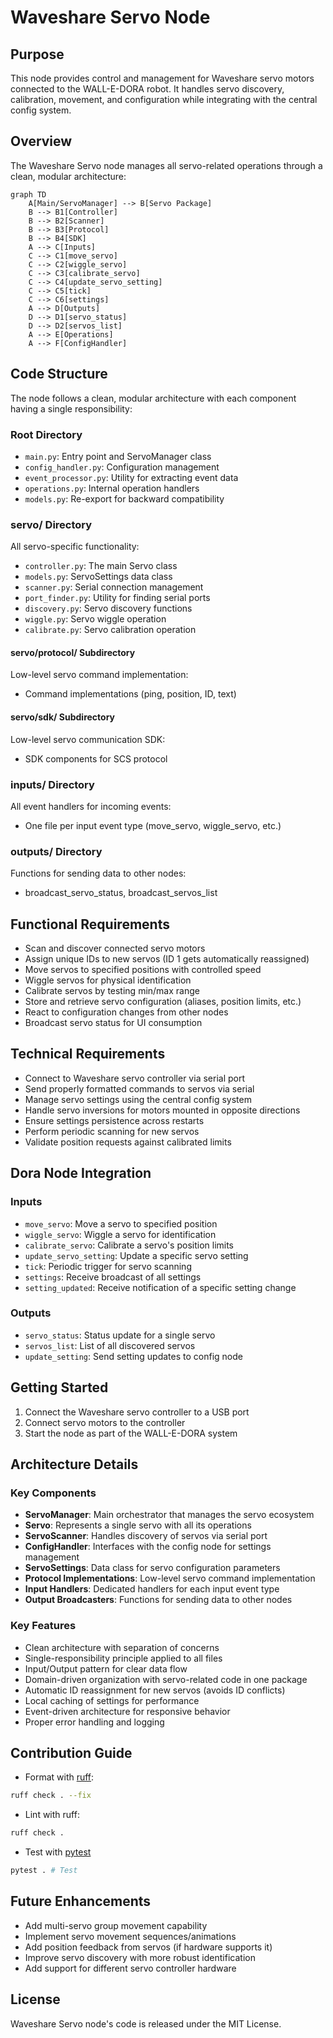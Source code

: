 # Waveshare Servo Node

## Purpose
This node provides control and management for Waveshare servo motors connected to the WALL-E-DORA robot. It handles servo discovery, calibration, movement, and configuration while integrating with the central config system.

## Overview
The Waveshare Servo node manages all servo-related operations through a clean, modular architecture:

```mermaid
graph TD
    A[Main/ServoManager] --> B[Servo Package]
    B --> B1[Controller]
    B --> B2[Scanner]
    B --> B3[Protocol]
    B --> B4[SDK]
    A --> C[Inputs]
    C --> C1[move_servo]
    C --> C2[wiggle_servo]
    C --> C3[calibrate_servo]
    C --> C4[update_servo_setting]
    C --> C5[tick]
    C --> C6[settings]
    A --> D[Outputs]
    D --> D1[servo_status]
    D --> D2[servos_list]
    A --> E[Operations]
    A --> F[ConfigHandler]
```

## Code Structure
The node follows a clean, modular architecture with each component having a single responsibility:

### Root Directory
- `main.py`: Entry point and ServoManager class
- `config_handler.py`: Configuration management
- `event_processor.py`: Utility for extracting event data
- `operations.py`: Internal operation handlers
- `models.py`: Re-export for backward compatibility

### servo/ Directory
All servo-specific functionality:
- `controller.py`: The main Servo class
- `models.py`: ServoSettings data class
- `scanner.py`: Serial connection management
- `port_finder.py`: Utility for finding serial ports
- `discovery.py`: Servo discovery functions
- `wiggle.py`: Servo wiggle operation
- `calibrate.py`: Servo calibration operation

#### servo/protocol/ Subdirectory
Low-level servo command implementation:
- Command implementations (ping, position, ID, text)

#### servo/sdk/ Subdirectory 
Low-level servo communication SDK:
- SDK components for SCS protocol

### inputs/ Directory
All event handlers for incoming events:
- One file per input event type (move_servo, wiggle_servo, etc.)

### outputs/ Directory
Functions for sending data to other nodes:
- broadcast_servo_status, broadcast_servos_list

## Functional Requirements
- Scan and discover connected servo motors
- Assign unique IDs to new servos (ID 1 gets automatically reassigned)
- Move servos to specified positions with controlled speed
- Wiggle servos for physical identification
- Calibrate servos by testing min/max range
- Store and retrieve servo configuration (aliases, position limits, etc.)
- React to configuration changes from other nodes
- Broadcast servo status for UI consumption

## Technical Requirements
- Connect to Waveshare servo controller via serial port
- Send properly formatted commands to servos via serial
- Manage servo settings using the central config system
- Handle servo inversions for motors mounted in opposite directions
- Ensure settings persistence across restarts
- Perform periodic scanning for new servos
- Validate position requests against calibrated limits

## Dora Node Integration

### Inputs
- `move_servo`: Move a servo to specified position
- `wiggle_servo`: Wiggle a servo for identification
- `calibrate_servo`: Calibrate a servo's position limits
- `update_servo_setting`: Update a specific servo setting
- `tick`: Periodic trigger for servo scanning
- `settings`: Receive broadcast of all settings
- `setting_updated`: Receive notification of a specific setting change

### Outputs
- `servo_status`: Status update for a single servo
- `servos_list`: List of all discovered servos
- `update_setting`: Send setting updates to config node

## Getting Started
1. Connect the Waveshare servo controller to a USB port
2. Connect servo motors to the controller
3. Start the node as part of the WALL-E-DORA system

## Architecture Details

### Key Components
- **ServoManager**: Main orchestrator that manages the servo ecosystem
- **Servo**: Represents a single servo with all its operations
- **ServoScanner**: Handles discovery of servos via serial port
- **ConfigHandler**: Interfaces with the config node for settings management
- **ServoSettings**: Data class for servo configuration parameters
- **Protocol Implementations**: Low-level servo command implementation
- **Input Handlers**: Dedicated handlers for each input event type
- **Output Broadcasters**: Functions for sending data to other nodes

### Key Features
- Clean architecture with separation of concerns
- Single-responsibility principle applied to all files
- Input/Output pattern for clear data flow
- Domain-driven organization with servo-related code in one package
- Automatic ID reassignment for new servos (avoids ID conflicts)
- Local caching of settings for performance
- Event-driven architecture for responsive behavior
- Proper error handling and logging

## Contribution Guide
- Format with [ruff](https://docs.astral.sh/ruff/):
```bash
ruff check . --fix
```

- Lint with ruff:
```bash
ruff check .
```

- Test with [pytest](https://github.com/pytest-dev/pytest)
```bash
pytest . # Test
```

## Future Enhancements
- Add multi-servo group movement capability
- Implement servo movement sequences/animations
- Add position feedback from servos (if hardware supports it)
- Improve servo discovery with more robust identification
- Add support for different servo controller hardware

## License
Waveshare Servo node's code is released under the MIT License.